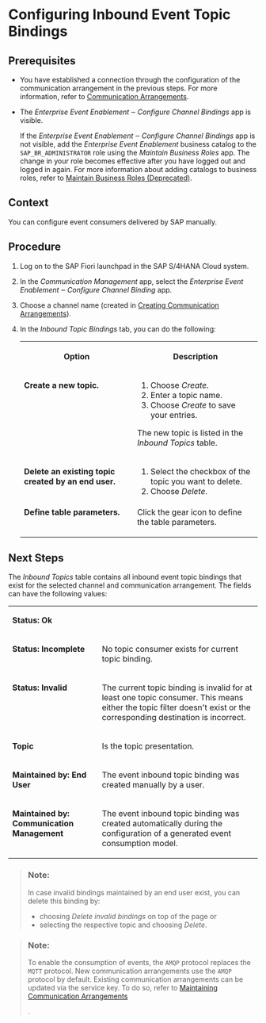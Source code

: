 <!-- loiob62727d018e84a499c5ef5837a6d9263 -->

# Configuring Inbound Event Topic Bindings



## Prerequisites

-   You have established a connection through the configuration of the communication arrangement in the previous steps. For more information, refer to [Communication Arrangements](communication-arrangements-2144420.md).

-   The *Enterprise Event Enablement ‒ Configure Channel Bindings* app is visible.

    If the *Enterprise Event Enablement ‒ Configure Channel Bindings* app is not visible, add the *Enterprise Event Enablement* business catalog to the `SAP_BR_ADMINISTRATOR` role using the *Maintain Business Roles* app. The change in your role becomes effective after you have logged out and logged in again. For more information about adding catalogs to business roles, refer to [Maintain Business Roles \(Deprecated\)](maintain-business-roles-deprecated-8980ad0.md).




## Context

You can configure event consumers delivered by SAP manually.



## Procedure

1.  Log on to the SAP Fiori launchpad in the SAP S/4HANA Cloud system.

2.  In the *Communication Management* app, select the *Enterprise Event Enablement ‒ Configure Channel Binding* app.

3.  Choose a channel name \(created in [Creating Communication Arrangements](creating-communication-arrangements-78ababb.md)\).

4.  In the *Inbound Topic Bindings* tab, you can do the following:


    <table>
    <tr>
    <th valign="top">

    Option
    
    </th>
    <th valign="top">

    Description
    
    </th>
    </tr>
    <tr>
    <td valign="top">
    
    **Create a new topic.**
    
    </td>
    <td valign="top">
    
    1.  Choose *Create*.
    2.  Enter a topic name.
    3.  Choose *Create* to save your entries.

    The new topic is listed in the *Inbound Topics* table.
    
    </td>
    </tr>
    <tr>
    <td valign="top">
    
    **Delete an existing topic created by an end user.**
    
    </td>
    <td valign="top">
    
    1.  Select the checkbox of the topic you want to delete.
    2.  Choose *Delete*.


    
    </td>
    </tr>
    <tr>
    <td valign="top">
    
    **Define table parameters.**
    
    </td>
    <td valign="top">
    
    Click the gear icon to define the table parameters.
    
    </td>
    </tr>
    </table>
    



## Next Steps

The *Inbound Topics* table contains all inbound event topic bindings that exist for the selected channel and communication arrangement. The fields can have the following values:


<table>
<tr>
<td valign="top">

**Status: Ok**

</td>
<td valign="top">

 

</td>
</tr>
<tr>
<td valign="top">

**Status: Incomplete**

</td>
<td valign="top">

No topic consumer exists for current topic binding.

</td>
</tr>
<tr>
<td valign="top">

**Status: Invalid**

</td>
<td valign="top">

The current topic binding is invalid for at least one topic consumer. This means either the topic filter doesn't exist or the corresponding destination is incorrect.

</td>
</tr>
<tr>
<td valign="top">

**Topic**

</td>
<td valign="top">

Is the topic presentation.

</td>
</tr>
<tr>
<td valign="top">

**Maintained by: End User**

</td>
<td valign="top">

The event inbound topic binding was created manually by a user.

</td>
</tr>
<tr>
<td valign="top">

**Maintained by: Communication Management**

</td>
<td valign="top">

The event inbound topic binding was created automatically during the configuration of a generated event consumption model.

</td>
</tr>
</table>

> ### Note:  
> In case invalid bindings maintained by an end user exist, you can delete this binding by:
> 
> -   choosing *Delete invalid bindings* on top of the page or
> -   selecting the respective topic and choosing *Delete*.

> ### Note:  
> To enable the consumption of events, the `AMQP` protocol replaces the `MQTT` protocol. New communication arrangements use the `AMQP` protocol by default. Existing communication arrangements can be updated via the service key. To do so, refer to [Maintaining Communication Arrangements](maintaining-communication-arrangements-8fb8dab.md)
> 
> .

